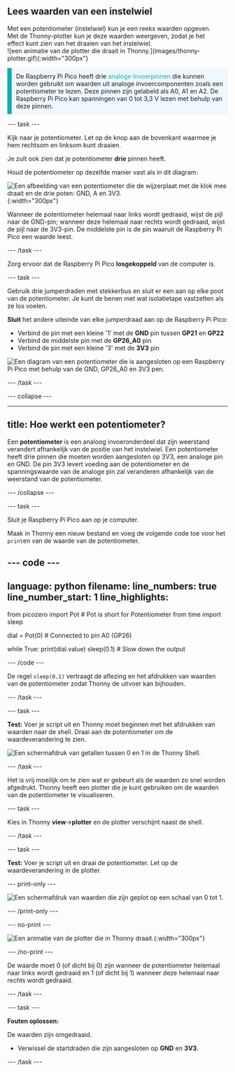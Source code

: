## Lees waarden van een instelwiel

<div style="display: flex; flex-wrap: wrap">
<div style="flex-basis: 200px; flex-grow: 1; margin-right: 15px;">
Met een potentiometer (instelwiel) kun je een reeks waarden opgeven. Met de Thonny-plotter kun je deze waarden weergeven, zodat je het effect kunt zien van het draaien van het instelwiel.
</div>
<div>
![een animatie van de plotter die draait in Thonny.](images/thonny-plotter.gif){:width="300px"}
</div>
</div>

<p style="border-left: solid; border-width:10px; border-color: #0faeb0; background-color: aliceblue; padding: 10px;">
De Raspberry Pi Pico heeft drie <span style="color: #0faeb0">analoge invoerpinnen</span> die kunnen worden gebruikt om waarden uit analoge invoercomponenten zoals een potentiometer te lezen. Deze pinnen zijn gelabeld als A0, A1 en A2. De Raspberry Pi Pico kan spanningen van 0 tot 3,3 V lezen met behulp van deze pinnen.</p>

--- task ---

Kijk naar je potentiometer. Let op de knop aan de bovenkant waarmee je hem rechtsom en linksom kunt draaien.

Je zult ook zien dat je potentiometer **drie** pinnen heeft.

Houd de potentiometer op dezelfde manier vast als in dit diagram:

![Een afbeelding van een potentiometer die de wijzerplaat met de klok mee draait en de drie poten: GND, A en 3V3.](images/potentiometer-illustration.png){:width="300px"}

Wanneer de potentiometer helemaal naar links wordt gedraaid, wijst de pijl naar de GND-pin; wanneer deze helemaal naar rechts wordt gedraaid, wijst de pijl naar de 3V3-pin. De middelste pin is de pin waaruit de Raspberry Pi Pico een waarde leest.

--- /task ---

Zorg ervoor dat de Raspberry Pi Pico **losgekoppeld** van de computer is.

--- task ---

Gebruik drie jumperdraden met stekkerbus en sluit er een aan op elke poot van de potentiometer. Je kunt de benen met wat isolatietape vastzetten als ze los voelen.

**Sluit** het andere uiteinde van elke jumperdraad aan op de Raspberry Pi Pico:
+ Verbind de pin met een kleine '1' met de **GND** pin tussen **GP21** en **GP22**
+ Verbind de middelste pin met de **GP26_A0** pin
+ Verbind de pin met een kleine '3' met de **3V3** pin

![Een diagram van een potentiometer die is aangesloten op een Raspberry Pi Pico met behulp van de GND, GP26_A0 en 3V3 pen.](images/pot-diagram.png)

--- /task ---

--- collapse ---

---
title: Hoe werkt een potentiometer?
---

Een **potentiometer** is een analoog invoeronderdeel dat zijn weerstand verandert afhankelijk van de positie van het instelwiel. Een potentiometer heeft drie pinnen die moeten worden aangesloten op 3V3, een analoge pin en GND. De pin 3V3 levert voeding aan de potentiometer en de spanningswaarde van de analoge pin zal veranderen afhankelijk van de weerstand van de potentiometer.

--- /collapse ---

--- task ---

Sluit je Raspberry Pi Pico aan op je computer.

Maak in Thonny een nieuw bestand en voeg de volgende code toe voor het `print`en van de waarde van de potentiometer.

--- code ---
---
language: python filename: line_numbers: true line_number_start: 1
line_highlights:
---
from picozero import Pot # Pot is short for Potentiometer from time import sleep

dial = Pot(0) # Connected to pin A0 (GP26)

while True: print(dial.value) sleep(0.1) # Slow down the output

--- /code ---

De regel `sleep(0.1)` vertraagt de aflezing en het afdrukken van waarden van de potentiometer zodat Thonny de uitvoer kan bijhouden.

--- /task ---

--- task ---

**Test:** Voer je script uit en Thonny moet beginnen met het afdrukken van waarden naar de shell. Draai aan de potentiometer om de waardeverandering te zien.

![Een schermafdruk van getallen tussen 0 en 1 in de Thonny Shell.](images/potentiometer-shell.png)

--- /task ---

Het is vrij moeilijk om te zien wat er gebeurt als de waarden zo snel worden afgedrukt. Thonny heeft een plotter die je kunt gebruiken om de waarden van de potentiometer te visualiseren.

--- task ---

Kies in Thonny **view**->**plotter** en de plotter verschijnt naast de shell.

--- /task ---

--- task ---

**Test:** Voer je script uit en draai de potentiometer. Let op de waardeverandering in de plotter.

--- print-only ---

![Een schermafdruk van waarden die zijn geplot op een schaal van 0 tot 1.](images/thonny-plotter.png)

--- /print-only ---

--- no-print ---

![Een animatie van de plotter die in Thonny draait.](images/thonny-plotter.gif){:width="300px"}

--- /no-print ---

De waarde moet 0 (of dicht bij 0) zijn wanneer de potentiometer helemaal naar links wordt gedraaid en 1 (of dicht bij 1) wanneer deze helemaal naar rechts wordt gedraaid.

--- /task ---

--- task ---

**Fouten oplossen:**

De waarden zijn omgedraaid.
+ Verwissel de startdraden die zijn aangesloten op **GND** en **3V3**.

--- /task ---

